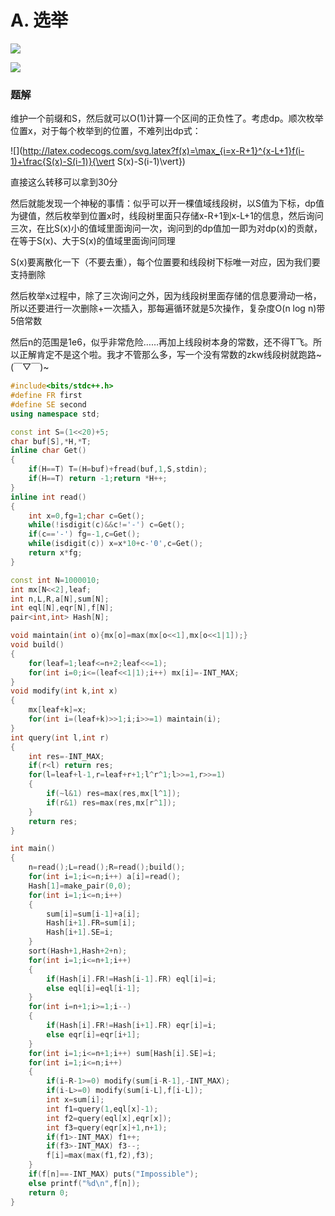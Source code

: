 # A. 选举

![](http://www.ebola.pro/images/20181010A1.png)

![](http://www.ebola.pro/images/20181010A2.png)

### 题解

维护一个前缀和S，然后就可以O(1)计算一个区间的正负性了。考虑dp。顺次枚举位置x，对于每个枚举到的位置，不难列出dp式：

![](http://latex.codecogs.com/svg.latex?f(x)=\max_{i=x-R+1}^{x-L+1}f(i-1)+\frac{S(x)-S(i-1)}{\vert S(x)-S(i-1)\vert})

直接这么转移可以拿到30分

然后就能发现一个神秘的事情：似乎可以开一棵值域线段树，以S值为下标，dp值为键值，然后枚举到位置x时，线段树里面只存储x-R+1到x-L+1的信息，然后询问三次，在比S(x)小的值域里面询问一次，询问到的dp值加一即为对dp(x)的贡献，在等于S(x)、大于S(x)的值域里面询问同理

S(x)要离散化一下（不要去重），每个位置要和线段树下标唯一对应，因为我们要支持删除

然后枚举x过程中，除了三次询问之外，因为线段树里面存储的信息要滑动一格，所以还要进行一次删除+一次插入，那每遍循环就是5次操作，复杂度O(n log n)带5倍常数

然后n的范围是1e6，似乎非常危险……再加上线段树本身的常数，还不得T飞。所以正解肯定不是这个啦。我才不管那么多，写一个没有常数的zkw线段树就跑路~(￣▽￣)~

```cpp
#include<bits/stdc++.h>
#define FR first
#define SE second
using namespace std;

const int S=(1<<20)+5;
char buf[S],*H,*T;
inline char Get()
{
    if(H==T) T=(H=buf)+fread(buf,1,S,stdin);
    if(H==T) return -1;return *H++;
}
inline int read()
{
    int x=0,fg=1;char c=Get();
    while(!isdigit(c)&&c!='-') c=Get();
    if(c=='-') fg=-1,c=Get();
    while(isdigit(c)) x=x*10+c-'0',c=Get();
    return x*fg;
}

const int N=1000010;
int mx[N<<2],leaf;
int n,L,R,a[N],sum[N];
int eql[N],eqr[N],f[N];
pair<int,int> Hash[N];

void maintain(int o){mx[o]=max(mx[o<<1],mx[o<<1|1]);}
void build()
{
    for(leaf=1;leaf<=n+2;leaf<<=1);
    for(int i=0;i<=(leaf<<1|1);i++) mx[i]=-INT_MAX;
}
void modify(int k,int x)
{
    mx[leaf+k]=x;
    for(int i=(leaf+k)>>1;i;i>>=1) maintain(i);
}
int query(int l,int r)
{
    int res=-INT_MAX;
    if(r<l) return res;
    for(l=leaf+l-1,r=leaf+r+1;l^r^1;l>>=1,r>>=1)
    {
        if(~l&1) res=max(res,mx[l^1]);
        if(r&1) res=max(res,mx[r^1]);
    }
    return res;
}

int main()
{
    n=read();L=read();R=read();build();
    for(int i=1;i<=n;i++) a[i]=read();
    Hash[1]=make_pair(0,0);
    for(int i=1;i<=n;i++)
    {
        sum[i]=sum[i-1]+a[i];
        Hash[i+1].FR=sum[i];
        Hash[i+1].SE=i;
    }
    sort(Hash+1,Hash+2+n);
    for(int i=1;i<=n+1;i++)
    {
        if(Hash[i].FR!=Hash[i-1].FR) eql[i]=i;
        else eql[i]=eql[i-1];
    }
    for(int i=n+1;i>=1;i--)
    {
        if(Hash[i].FR!=Hash[i+1].FR) eqr[i]=i;
        else eqr[i]=eqr[i+1];
    }
    for(int i=1;i<=n+1;i++) sum[Hash[i].SE]=i;
    for(int i=1;i<=n;i++)
    {
        if(i-R-1>=0) modify(sum[i-R-1],-INT_MAX);
        if(i-L>=0) modify(sum[i-L],f[i-L]);
        int x=sum[i];
        int f1=query(1,eql[x]-1);
        int f2=query(eql[x],eqr[x]);
        int f3=query(eqr[x]+1,n+1);
        if(f1>-INT_MAX) f1++;
        if(f3>-INT_MAX) f3--;
        f[i]=max(max(f1,f2),f3);
    }
    if(f[n]==-INT_MAX) puts("Impossible");
    else printf("%d\n",f[n]);
    return 0;
}
```

